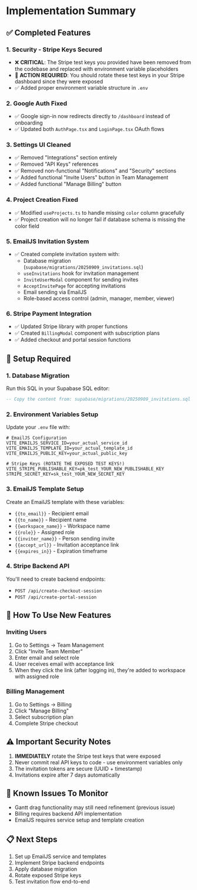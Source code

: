 # Implementation Summary

## ✅ Completed Features

### 1. Security - Stripe Keys Secured
- ❌ **CRITICAL**: The Stripe test keys you provided have been removed from the codebase and replaced with environment variable placeholders
- 🔄 **ACTION REQUIRED**: You should rotate these test keys in your Stripe dashboard since they were exposed
- ✅ Added proper environment variable structure in `.env`

### 2. Google Auth Fixed
- ✅ Google sign-in now redirects directly to `/dashboard` instead of onboarding
- ✅ Updated both `AuthPage.tsx` and `LoginPage.tsx` OAuth flows

### 3. Settings UI Cleaned
- ✅ Removed "Integrations" section entirely
- ✅ Removed "API Keys" references
- ✅ Removed non-functional "Notifications" and "Security" sections
- ✅ Added functional "Invite Users" button in Team Management
- ✅ Added functional "Manage Billing" button

### 4. Project Creation Fixed
- ✅ Modified `useProjects.ts` to handle missing `color` column gracefully
- ✅ Project creation will no longer fail if database schema is missing the color field

### 5. EmailJS Invitation System
- ✅ Created complete invitation system with:
  - Database migration (`supabase/migrations/20250909_invitations.sql`)
  - `useInvitations` hook for invitation management
  - `InviteUserModal` component for sending invites
  - `AcceptInvitePage` for accepting invitations
  - Email sending via EmailJS
  - Role-based access control (admin, manager, member, viewer)

### 6. Stripe Payment Integration
- ✅ Updated Stripe library with proper functions
- ✅ Created `BillingModal` component with subscription plans
- ✅ Added checkout and portal session functions

## 🔄 Setup Required

### 1. Database Migration
Run this SQL in your Supabase SQL editor:
```sql
-- Copy the content from: supabase/migrations/20250909_invitations.sql
```

### 2. Environment Variables Setup
Update your `.env` file with:
```env
# EmailJS Configuration
VITE_EMAILJS_SERVICE_ID=your_actual_service_id
VITE_EMAILJS_TEMPLATE_ID=your_actual_template_id  
VITE_EMAILJS_PUBLIC_KEY=your_actual_public_key

# Stripe Keys (ROTATE THE EXPOSED TEST KEYS!)
VITE_STRIPE_PUBLISHABLE_KEY=pk_test_YOUR_NEW_PUBLISHABLE_KEY
STRIPE_SECRET_KEY=sk_test_YOUR_NEW_SECRET_KEY
```

### 3. EmailJS Template Setup
Create an EmailJS template with these variables:
- `{{to_email}}` - Recipient email
- `{{to_name}}` - Recipient name
- `{{workspace_name}}` - Workspace name
- `{{role}}` - Assigned role
- `{{inviter_name}}` - Person sending invite
- `{{accept_url}}` - Invitation acceptance link
- `{{expires_in}}` - Expiration timeframe

### 4. Stripe Backend API
You'll need to create backend endpoints:
- `POST /api/create-checkout-session`
- `POST /api/create-portal-session`

## 🎯 How To Use New Features

### Inviting Users
1. Go to Settings → Team Management
2. Click "Invite Team Member"
3. Enter email and select role
4. User receives email with acceptance link
5. When they click the link (after logging in), they're added to workspace with assigned role

### Billing Management
1. Go to Settings → Billing
2. Click "Manage Billing" 
3. Select subscription plan
4. Complete Stripe checkout

## ⚠️ Important Security Notes
1. **IMMEDIATELY** rotate the Stripe test keys that were exposed
2. Never commit real API keys to code - use environment variables only
3. The invitation tokens are secure (UUID + timestamp)
4. Invitations expire after 7 days automatically

## 🐛 Known Issues To Monitor
- Gantt drag functionality may still need refinement (previous issue)
- Billing requires backend API implementation
- EmailJS requires service setup and template creation

## 📋 Next Steps
1. Set up EmailJS service and templates
2. Implement Stripe backend endpoints
3. Apply database migration
4. Rotate exposed Stripe keys
5. Test invitation flow end-to-end
